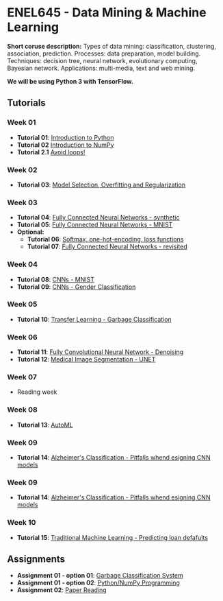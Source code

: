 # ENEL645 - Data Mining & Machine Learning

**Short coruse description:** Types of data mining: classification, clustering, association, prediction. 
Processes: data preparation, model building. Techniques: decision tree, neural network, 
evolutionary computing, Bayesian network. Applications: multi-media, text and web mining.

**We will be using Python 3 with TensorFlow.**

## Tutorials

### Week 01   
- **Tutorial 01**: [Introduction to Python](JNotebooks/tutorial01-python.ipynb)
- **Tutorial 02** [Introduction to NumPy](JNotebooks/tutorial02-numpy.ipynb)
- **Tutorial 2.1** [Avoid loops!](JNotebooks/tutorial02_1_python_sumpy_programming_style.ipynb)


### Week 02
- **Tutorial 03**: [Model Selection, Overfitting and Regularization](JNotebooks/tutorial03-overfitting_regularization.ipynb)

### Week 03
- **Tutorial 04**: [Fully Connected Neural Networks - synthetic](JNotebooks/tutorial04_fully_connected_neural_network_2D_synthetic_example.ipynb)
- **Tutorial 05**: [Fully Connected Neural Networks - MNIST](JNotebooks/tutorial08_step_by_step_MNIST_digits_classification.ipynb)
- **Optional:**
	- **Tutorial 06**: [Softmax, one-hot-encoding, loss functions](JNotebooks/tutorial07_softmax_one_hot_encoding_loss_functions.ipynb) 
	- **Tutorial 07**: [Fully Connected Neural Networks - revisited](JNotebooks/tutorial09_fully_connected_neural_networks_revisited.ipynb)


### Week 04
- **Tutorial 08**: [CNNs - MNIST](JNotebooks/tutorial10_step_by_step_MNIST_digits_classification_cnn.ipynb)
- **Tutorial 09**: [CNNs - Gender Classification](JNotebooks/gender_classification.ipynb)

### Week 05
- **Tutorial 10**: [Transfer Learning - Garbage Classification](JNotebooks/transfer_learning_imagenet.ipynb)


### Week 06
- **Tutorial 11**: [Fully Convolutional Neural Network - Denoising](JNotebooks/denoising-1d.ipynb)
- **Tutorial 12**: [Medical Image Segmentation - UNET](https://github.com/rmsouza01/ENEL645/tree/master/SLURM/unet-segmentation)

### Week 07
- Reading week

### Week 08
- **Tutorial 13**: [AutoML](https://github.com/mklasby/automl_tutorial)

### Week 09
- **Tutorial 14**: [Alzheimer's Classification - Pitfalls whend esigning CNN models](JNotebooks/alzheimer_classificiation.ipynb)

### Week 09
- **Tutorial 14**: [Alzheimer's Classification - Pitfalls whend esigning CNN models](JNotebooks/alzheimer_classificiation.ipynb)

### Week 10
- **Tutorial 15**: [Traditional Machine Learning - Predicting loan defafults](JNotebooks/traditional_ml_balanced_rf.ipynb)





## Assignments
- **Assignment 01 - option 01**: [Garbage Classification System](Rubric/assignment01-option01-system-design-assignment.pdf)
- **Assignment 01 - option 02**: [Python/NumPy Programming](Assignments/assignment01-python-numpy-programming.ipynb)
- **Assignment 02**: [Paper Reading](Rubric/assignment02_paper_reading.pdf)
